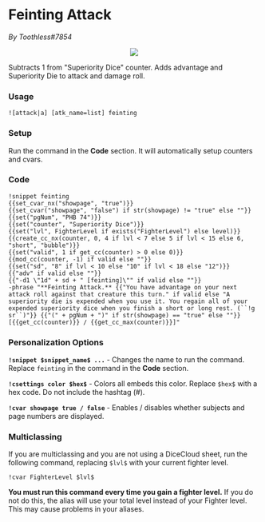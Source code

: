 # Feinting Attack
*By Toothless#7854*

<p align="center">
  <img src="https://i.imgur.com/ABloj1w.png"/>
</p>

Subtracts 1 from "Superiority Dice" counter. Adds advantage and Superiority Die to attack and damage roll.

### Usage

``![attack|a] [atk_name=list] feinting``

### Setup
Run the command in the **Code** section. It will automatically setup counters and cvars.

### Code
```GN
!snippet feinting
{{set_cvar_nx("showpage", "true")}}
{{set_cvar("showpage", "false") if str(showpage) != "true" else ""}}
{{set("pgNum", "PHB 74")}}
{{set("counter", "Superiority Dice")}}
{{set("lvl", FighterLevel if exists("FighterLevel") else level)}}
{{create_cc_nx(counter, 0, 4 if lvl < 7 else 5 if lvl < 15 else 6, "short", "bubble")}}
{{set("valid", 1 if get_cc(counter) > 0 else 0)}}
{{mod_cc(counter, -1) if valid else ""}}
{{set("sd", "8" if lvl < 10 else "10" if lvl < 18 else "12")}}
{{"adv" if valid else ""}}
{{"-d1 \"1d" + sd + " [feinting]\"" if valid else ""}}
-phrase "**Feinting Attack.** {{"You have advantage on your next attack roll against that creature this turn." if valid else "A superiority die is expended when you use it. You regain all of your expended superiority dice when you finish a short or long rest. (``!g sr``)"}} {{"(" + pgNum + ")" if str(showpage) == "true" else ""}} [{{get_cc(counter)}} / {{get_cc_max(counter)}}]"
```

### Personalization Options

**``!snippet $snippet_name$ ...``** - Changes the name to run the command. Replace ``feinting`` in the command in the **Code** section.

**``!csettings color $hex$``** - Colors all embeds this color. Replace ``$hex$`` with a hex code. Do not include the hashtag (#).

**``!cvar showpage true / false``** - Enables / disables whether subjects and page numbers are displayed.

### Multiclassing

If you are multiclassing and you are not using a DiceCloud sheet, run the following command, replacing ``$lvl$`` with your current fighter level.

```GN
!cvar FighterLevel $lvl$
```

**You must run this command every time you gain a fighter level.** If you do not do this, the alias will use your total level instead of your Fighter level. This may cause problems in your aliases.
